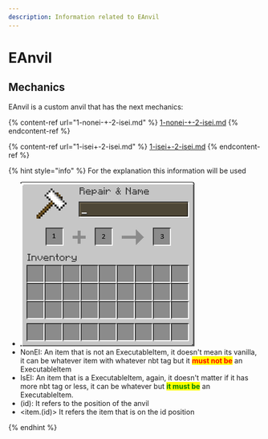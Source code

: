 ```yaml
---
description: Information related to EAnvil
---
```


# EAnvil

## Mechanics

EAnvil is a custom anvil that has the next mechanics:

{% content-ref url="1-nonei-+-2-isei.md" %}
[1-nonei-+-2-isei.md](1-nonei-+-2-isei.md)
{% endcontent-ref %}

{% content-ref url="1-isei+-2-isei.md" %}
[1-isei+-2-isei.md](1-isei+-2-isei.md)
{% endcontent-ref %}

{% hint style="info" %}
For the explanation this information will be used

* ![](<../../../.gitbook/assets/image (1) (1) (1) (1).png>)
* NonEI: An item that is not an ExecutableItem, it doesn't mean its vanilla, it can be whatever item with whatever nbt tag but it <mark style="color:red;">**must not be**</mark> an ExecutableItem
* IsEI: An item that is a ExecutableItem, again, it doesn't matter if it has more nbt tag or less, it can be whatever but <mark style="color:green;">**it must be**</mark> an ExecutableItem.
* (id): It refers to the position of the anvil
* \<item.(id)> It refers the item that is on the id position


{% endhint %}
